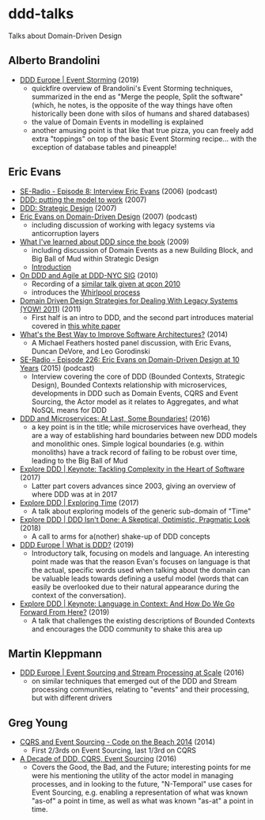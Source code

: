 # ddd-talks
Talks about Domain-Driven Design

## Alberto Brandolini
- [DDD Europe | Event Storming](https://www.youtube.com/watch?v=mLXQIYEwK24) (2019)
  - quickfire overview of Brandolini's Event Storming techniques, summarized in the end as "Merge the people, Split the software" (which, he notes, is the opposite of the way things have often historically been done with silos of humans and shared databases)
  - the value of Domain Events in modelling is explained 
  - another amusing point is that like that true pizza, you can freely add extra "toppings" on top of the basic Event Storming recipe... with the exception of database tables and pineapple!

## Eric Evans
- [SE-Radio - Episode 8: Interview Eric Evans](https://www.se-radio.net/2006/03/episode-8-interview-eric-evans/) (2006) (podcast)
- [DDD: putting the model to work](https://www.infoq.com/presentations/model-to-work-evans/) (2007)
- [DDD: Strategic Design](https://www.infoq.com/presentations/strategic-design-evans/) (2007)
- [Eric Evans on Domain-Driven Design](https://www.iheart.com/podcast/256-net-rocks-31158901/episode/eric-evans-on-domain-driven-design-38577478/) (2007) (podcast)
  - including discussion of working with legacy systems via anticorruption layers
- [What I've learned about DDD since the book](https://www.youtube.com/watch?v=lE6Hxz4yomA&t) (2009)
  - including discussion of Domain Events as a new Building Block, and Big Ball of Mud within Strategic Design
  - [Introduction](https://www.youtube.com/watch?v=YAcu9yKf51U)
- [On DDD and Agile at DDD-NYC SIG](https://www.youtube.com/watch?v=f00jUC64osw) (2010)
  - Recording of a [similar talk given at qcon 2010](https://qconlondon.com/london-2010/qconlondon.com/london-2010/presentation/Folding+Design+into+an+Agile+Process.html)
  - introduces the [Whirlpool process](https://domainlanguage.com/ddd/whirlpool/)
- [Domain Driven Design Strategies for Dealing With Legacy Systems (YOW! 2011)](https://www.youtube.com/watch?v=OTF2Y6TLTG0) (2011)
  - First half is an intro to DDD, and the second part introduces material covered in [this white paper](https://domainlanguage.com/ddd/surrounded-by-legacy-software/) 
- [What's the Best Way to Improve Software Architectures?](https://www.infoq.com/presentations/panel-improve-software-architecture/?itm_source=infoq&itm_campaign=user_page&itm_medium=link) (2014)  
  - A Michael Feathers hosted panel discussion, with Eric Evans, Duncan DeVore, and Leo Gorodinski
- [SE-Radio - Episode 226: Eric Evans on Domain-Driven Design at 10 Years](https://www.se-radio.net/2015/05/se-radio-episode-226-eric-evans-on-domain-driven-design-at-10-years/) (2015) (podcast) 
  - Interview covering the core of DDD (Bounded Contexts, Strategic Design), Bounded Contexts relationship with microservices, developments in DDD such as Domain Events, CQRS and Event Sourcing, the Actor model as it relates to Aggregates, and what NoSQL means for DDD
- [DDD and Microservices: At Last, Some Boundaries!](https://www.infoq.com/presentations/ddd-microservices-2016/) (2016)
  - a key point is in the title; while microservices have overhead, they are a way of establishing hard boundaries between new DDD models and monolithic ones. Simple logical boundaries (e.g. within monoliths) have a track record of failing to be robust over time, leading to the Big Ball of Mud  
- [Explore DDD | Keynote: Tackling Complexity in the Heart of Software](https://www.youtube.com/watch?v=kIKwPNKXaLU) (2017)  
  - Latter part covers advances since 2003, giving an overview of where DDD was at in 2017
- [Explore DDD | Exploring Time](https://www.youtube.com/watch?v=Zm95cYAtAa8) (2017)
  - A talk about exploring models of the generic sub-domain of "Time"
- [Explore DDD | DDD Isn't Done: A Skeptical, Optimistic, Pragmatic Look](https://www.youtube.com/watch?v=R2IAgnpkBck&t=1493s) (2018)
  - A call to arms for a(nother) shake-up of DDD concepts
- [DDD Europe | What is DDD?](https://www.youtube.com/watch?v=pMuiVlnGqjk&t=318s) (2019)
  - Introductory talk, focusing on models and language. An interesting point made was that the reason Evan's focuses on language is that the actual, specific words used when talking about the domain can be valuable leads towards defining a useful model (words that can easily be overlooked due to their natural appearance during the context of the conversation). 
- [Explore DDD | Keynote: Language in Context: And How Do We Go Forward From Here?](https://www.youtube.com/watch?v=kjMZVYdwucs) (2019)
  - A talk that challenges the existing descriptions of Bounded Contexts and encourages the DDD community to shake this area up

## Martin Kleppmann

- [DDD Europe | Event Sourcing and Stream Processing at Scale](https://www.youtube.com/watch?v=avi-TZI9t2I&t) (2016)
  - on similar techniques that emerged out of the DDD and Stream processing communities, relating to "events" and their processing, but with different drivers

## Greg Young
- [CQRS and Event Sourcing - Code on the Beach 2014](https://www.youtube.com/watch?v=JHGkaShoyNs) (2014)
  - First 2/3rds on Event Sourcing, last 1/3rd on CQRS 
- [A Decade of DDD, CQRS, Event Sourcing](https://www.youtube.com/watch?v=LDW0QWie21s) (2016)
  - Covers the Good, the Bad, and the Future; interesting points for me were his mentioning the utility of the actor model in managing processes, and in looking to the future, "N-Temporal" use cases for Event Sourcing, e.g. enabling a representation of what was known "as-of" a point in time, as well as what was known "as-at" a point in time.
